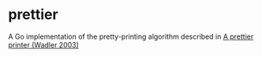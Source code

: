 # prettier

A Go implementation of the pretty-printing algorithm described in [A prettier printer (Wadler 2003)](https://homepages.inf.ed.ac.uk/wadler/papers/prettier/prettier.pdf)
